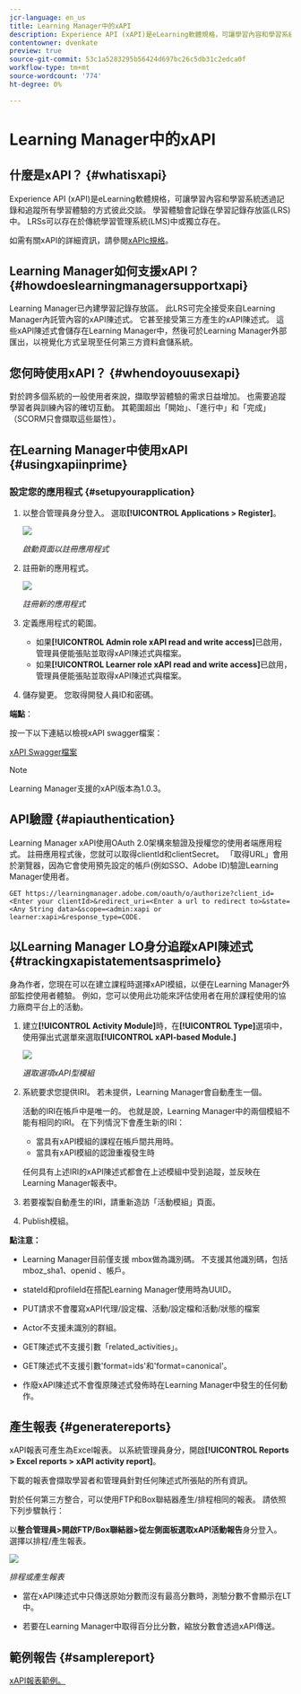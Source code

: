 ```yaml
---
jcr-language: en_us
title: Learning Manager中的xAPI
description: Experience API (xAPI)是eLearning軟體規格，可讓學習內容和學習系統透過記錄和追蹤所有學習體驗的方式彼此交談。 學習體驗會記錄在學習記錄存放區(LRS)中。 LRSs可以存在於傳統學習管理系統(LMS)中或獨立存在。
contentowner: dvenkate
preview: true
source-git-commit: 53c1a5283295b56424d697bc26c5db31c2edca0f
workflow-type: tm+mt
source-wordcount: '774'
ht-degree: 0%

---
```




# Learning Manager中的xAPI

## 什麼是xAPI？ {#whatisxapi}

Experience API (xAPI)是eLearning軟體規格，可讓學習內容和學習系統透過記錄和追蹤所有學習體驗的方式彼此交談。 學習體驗會記錄在學習記錄存放區(LRS)中。 LRSs可以存在於傳統學習管理系統(LMS)中或獨立存在。

如需有關xAPI的詳細資訊，請參閱[xAPIc規格](https://github.com/adlnet/xAPI-Spec)。

## Learning Manager如何支援xAPI？ {#howdoeslearningmanagersupportxapi}

Learning Manager已內建學習記錄存放區。 此LRS可完全接受來自Learning Manager內託管內容的xAPI陳述式。 它甚至接受第三方產生的xAPI陳述式。 這些xAPI陳述式會儲存在Learning Manager中，然後可於Learning Manager外部匯出，以視覺化方式呈現至任何第三方資料倉儲系統。

## 您何時使用xAPI？ {#whendoyouusexapi}

對於跨多個系統的一般使用者來說，擷取學習體驗的需求日益增加。  也需要追蹤學習者與訓練內容的確切互動。 其範圍超出「開始」、「進行中」和「完成」（SCORM只會擷取這些屬性）。

## 在Learning Manager中使用xAPI {#usingxapiinprime}

### 設定您的應用程式 {#setupyourapplication}

1. 以整合管理員身分登入。 選取&#x200B;**[!UICONTROL Applications > Register]**。

   ![](assets/appregistration.png)

   *啟動頁面以註冊應用程式*

1. 註冊新的應用程式。

   ![](assets/appregistration.png)

   *註冊新的應用程式*

1. 定義應用程式的範圍。

   * 如果&#x200B;**[!UICONTROL Admin role xAPI read and write access]**&#x200B;已啟用，管理員便能張貼並取得xAPI陳述式與檔案。
   * 如果&#x200B;**[!UICONTROL Learner role xAPI read and write access]**&#x200B;已啟用，管理員便能張貼並取得xAPI陳述式與檔案。

1. 儲存變更。 您取得開發人員ID和密碼。

**端點**：

按一下以下連結以檢視xAPI swagger檔案：

[xAPI Swagger檔案](https://learningmanagereu.adobe.com/docs/primeapi/xapi/)

>[!NOTE]
>
>Learning Manager支援的xAPI版本為1.0.3。


## API驗證 {#apiauthentication}

Learning Manager xAPI使用OAuth 2.0架構來驗證及授權您的使用者端應用程式。 註冊應用程式後，您就可以取得clientId和clientSecret。 「取得URL」會用於瀏覽器，因為它會使用預先設定的帳戶(例如SSO、Adobe ID)驗證Learning Manager使用者。

```
GET https://learningmanager.adobe.com/oauth/o/authorize?client_id=<Enter your clientId>&redirect_uri=<Enter a url to redirect to>&state=<Any String data>&scope=<admin:xapi or learner:xapi>&response_type=CODE.
```

## 以Learning Manager LO身分追蹤xAPI陳述式 {#trackingxapistatementsasprimelo}

身為作者，您現在可以在建立課程時選擇xAPI模組，以便在Learning Manager外部監控使用者體驗。 例如，您可以使用此功能來評估使用者在用於課程使用的協力廠商平台上的活動。

1. 建立&#x200B;**[!UICONTROL Activity Module]**&#x200B;時，在&#x200B;**[!UICONTROL Type]**&#x200B;選項中，使用彈出式選單來選取&#x200B;**[!UICONTROL xAPI-based Module.]**

   ![](assets/xapimodulecreation.png)

   *選取選項xAPI型模組*

1. 系統要求您提供IRI。 若未提供，Learning Manager會自動產生一個。

   活動的IRI在帳戶中是唯一的。 也就是說，Learning Manager中的兩個模組不能有相同的IRI。 在下列情況下會產生新的IRI：

   * 當具有xAPI模組的課程在帳戶間共用時。
   * 當具有xAPI模組的認證重複發生時



   任何具有上述IRI的xAPI陳述式都會在上述模組中受到追蹤，並反映在Learning Manager報表中。

1. 若要複製自動產生的IRI，請重新造訪「活動模組」頁面。
1. Publish模組。

**點注意：**

* Learning Manager目前僅支援   mbox做為識別碼。 不支援其他識別碼，包括mboz_sha1、openid 、帳戶。

* stateId和profileId在搭配Learning Manager使用時為UUID。
* PUT請求不會覆寫xAPI代理/設定檔、活動/設定檔和活動/狀態的檔案
* Actor不支援未識別的群組。
* GET陳述式不支援引數「related_activities」。
* GET陳述式不支援引數&#39;format=ids&#39;和&#39;format=canonical&#39;。
* 作廢xAPI陳述式不會復原陳述式發佈時在Learning Manager中發生的任何動作。

## 產生報表 {#generatereports}

xAPI報表可產生為Excel報表。 以系統管理員身分，開啟&#x200B;**[!UICONTROL Reports > Excel reports > xAPI activity report]**。

下載的報表會擷取學習者和管理員針對任何陳述式所張貼的所有資訊。

對於任何第三方整合，可以使用FTP和Box聯結器產生/排程相同的報表。 請依照下列步驟執行：

以&#x200B;**整合管理員>開啟FTP/Box聯結器>從左側面板選取xAPI活動報告**&#x200B;身分登入。 選擇以排程/產生報表。

![](assets/xapischedule.png)

*排程或產生報表*

* 當在xAPI陳述式中只傳送原始分數而沒有最高分數時，測驗分數不會顯示在LT中。

* 若要在Learning Manager中取得百分比分數，縮放分數會透過xAPI傳送。

## 範例報告 {#samplereport}

[xAPI報表範例。](assets/xapireport8842560559890766717csv.zip)

